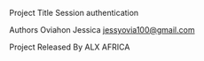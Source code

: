 Project Title
Session authentication

Authors
Oviahon Jessica
jessyovia100@gmail.com

Project Released By
ALX AFRICA
